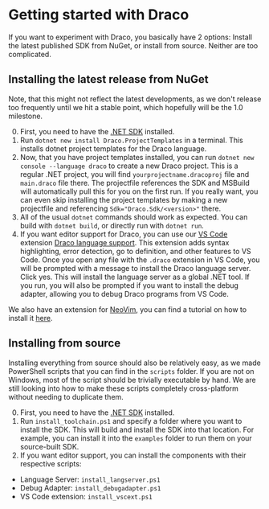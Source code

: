 # Getting started with Draco

If you want to experiment with Draco, you basically have 2 options: Install the latest published SDK from NuGet, or install from source. Neither are too complicated.

## Installing the latest release from NuGet

Note, that this might not reflect the latest developments, as we don't release too frequently until we hit a stable point, which hopefully will be the 1.0 milestone.

 0. First, you need to have the [.NET SDK](https://dotnet.microsoft.com/en-us/download) installed.
 1. Run `dotnet new install Draco.ProjectTemplates` in a terminal. This installs dotnet project templates for the Draco language.
 2. Now, that you have project templates installed, you can run `dotnet new console --language draco` to create a new Draco project. This is a regular .NET project, you will find `yourprojectname.dracoproj` file and `main.draco` file there. The projectfile references the SDK and MSBuild will automatically pull this for you on the first run. If you really want, you can even skip installing the project templates by making a new projectfile and referencing `Sdk="Draco.Sdk/<version>"` there.
 3. All of the usual `dotnet` commands should work as expected. You can build with `dotnet build`, or directly run with `dotnet run`.
 4. If you want editor support for Draco, you can use our [VS Code](https://code.visualstudio.com/download) extension [Draco language support](https://marketplace.visualstudio.com/items?itemName=Draco-lang.draco-language-support). This extension adds syntax highlighting, error detection, go to definition, and other features to VS Code. Once you open any file with the `.draco` extension in VS Code, you will be prompted with a message to install the Draco language server. Click yes. This will install the language server as a global .NET tool. If you run, you will also be prompted if you want to install the debug adapter, allowing you to debug Draco programs from VS Code.

We also have an extension for [NeoVim](https://neovim.io/), you can find a tutorial on how to install it [here](https://github.com/Draco-lang/draco-nvim).

## Installing from source

Installing everything from source should also be relatively easy, as we made PowerShell scripts that you can find in the `scripts` folder. If you are not on Windows, most of the script should be trivially executable by hand. We are still looking into how to make these scripts completely cross-platform without needing to duplicate them.

 0. First, you need to have the [.NET SDK](https://dotnet.microsoft.com/en-us/download) installed.
 1. Run `install_toolchain.ps1` and specify a folder where you want to install the SDK. This will build and install the SDK into that location. For example, you can install it into the `examples` folder to run them on your source-built SDK.
 2. If you want editor support, you can install the components with their respective scripts:
   * Language Server: `install_langserver.ps1`
   * Debug Adapter: `install_debugadapter.ps1`
   * VS Code extension: `install_vscext.ps1`
